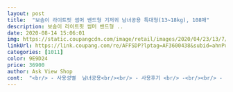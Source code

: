 ```yaml
---
layout: post 
title:  "보솜이 라이트핏 썸머 밴드형 기저귀 남녀공용 특대형(13~18kg), 108매" 
description: 보솜이 라이트핏 썸머 밴드형 ..
date: 2020-08-14 15:06:01 
img: https://static.coupangcdn.com/image/retail/images/2020/04/23/13/7/edac59e2-78ee-417b-8af0-caf469d7bc9d.jpg 
linkUrl: https://link.coupang.com/re/AFFSDP?lptag=AF3600438&subid=ahnPublicAsk&pageKey=1514160507&itemId=2598995204&vendorItemId=70845443153&traceid=V0-113-1a2b97e82fc8705f 
categories: [1011] 
color: 9E9D24 
price: 36900 
author: Ask View Shop 
cont:  "<br/> - 사용성별  남녀공용<br/><br/> - 사용후기 <br/> -<br/><br/> - 사이즈  특대형 (13kg18kg)<br/><br/> - 수량  36개입 3개 (108개)<br/><br/> - 제조일자  20년 6월 16일<br/>●구매이유<br/>●사용후기<br/>결론읕 음... <br/>.<br/>.<br/>라이트핏 썸머라고 해서 일반적인 보솜이보다 얇거나 모가 다르거나 하지않다는거입니다<br/>골드박스일때 구매하고 뒤늦게 휴기올립니다<br/>그냥 가격이 저렴하기에 그냥 만족하고 사용하고 있네요<br/>기저귀가 다 떨어져 가는데<br/>기존에도 보솜이를 사용중인데 라이트핏 썸머 라는 글귀를 보고... <br/>.<br/>오... <br/>.<br/>? 라이트핏 썸머면... <br/>여름용인가... <br/>?하고 구매해봤는데 기존에 사용중이던 보솜이와 비교를 해봤는데.<br/>.<br/>음.<br/>그닥 라이트핏하지도 않고 썸머라는 말이 무색하게일반 보솜이와 두께감도 같고<br/>남자아가들은 앞에서 새는 경우가 많은데<br/>마침 골드박스에 썸머용 기저귀가 떠서 바로 구매함<br/>바깥에서 기저귀 교체할때는<br/>발진 그런거 없고요<br/>부드럽고 보송해요<br/>사실 팬티형 인줄 알았는데 밴드형 이었어요ㅠㅠ<br/>세로 길이가 제법 길어요<br/>어제밤에 구매했는데 오늘 도착했어요.<br/> 만하루도안돼서도착!!이래서쿠팡쿠팡하나봐요.<br/> 계속 보솜이는 쓰고있었는데 이번 기저귀는 받자마자 들은 생각이 기존 기저귀보다 얇고 가볍고 디자인이 예쁘다였어요.<br/> 애기들 여름바지는 좀 얇아서 기저귀차고입으면 바지위로 기저귀가 비치는데 이번 디자인은 바지에 연하게 그림그린것처럼 딱 예쁘더라구요.<br/> 그리고 무게도 가벼워지고 두께도 얇아져서 흡수력은 떨어지지않을까 걱정했는데 흡수력도좋더라구요.<br/>  목욕직전에 한번쌌길래 새걸로 갈까말까 고민하다가 안쪽을 만져보니 보송보송해서 벗어놨던거 다시입혔어요.<br/> 사진은못찍었지만 오줌샘방지도 안쪽으로 두껍게있어서 움직임많아도 샐걱정없어요.<br/> 기저귀가 시원하고 편해서인지 앉았다일어났다 신나게놀다가 잠들었어요.<br/> 땀많은 아이라 엉덩이위쪽에 땀찰까봐 걱정돼 방금 만져보니 아직보송보송하네요.<br/> 통기성최고!!! 낼아침까지보송보송하길 ㅋㅋㅋㅋㅋㅋ 배송직후 착용해본 소감은 예쁘고, 가볍고, 편하고, 시원하고, 흡수력도 좋았어요.<br/> 이래서 보솜이를 못끊겠어요.<br/> 강력추천해요!!<br/>얼마전에 엉덩이에 땀띠가 났었는데 안쓰럽ㅠㅠ<br/>이건 얇아도 길기 때문에 안심이 돼요<br/>제 실수.<br/>.<br/><br/>팬티보단 밴드형이 편하긴해요<br/>할인된 가격으로 좋은 기저귀 사서 좋아요)<br/>확실히 여름엔 썸머용 써야하나봐용<br/>확실히 일반 기저귀보다 얇아요<br/>" 
---
```


